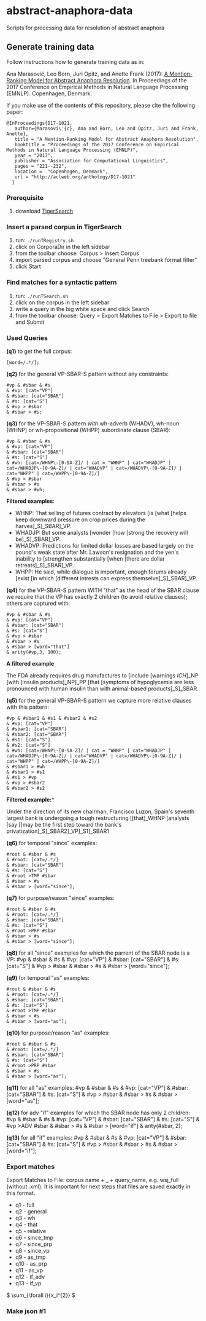 # abstract-anaphora-data
Scripts for processing data for resolution of abstract anaphora

## Generate training data

Follow instructions how to generate training data as in:

Ana Marasović, Leo Born, Juri Opitz, and Anette Frank (2017): [A Mention-Ranking Model for Abstract Anaphora Resolution](http://aclweb.org/anthology/D/D17/D17-1021.pdf). In Proceedings of the 2017 Conference on Empirical Methods in Natural Language Processing (EMNLP). Copenhagen, Denmark.

If you make use of the contents of this repository, please cite the following paper:


	@InProceedings{D17-1021,
	   author={Marasovi\'{c}, Ana and Born, Leo and Opitz, Juri and Frank, Anette},
	   title = "A Mention-Ranking Model for Abstract Anaphora Resolution",
	   booktitle = "Proceedings of the 2017 Conference on Empirical Methods in Natural Language Processing (EMNLP)",
	   year = "2017",
	   publisher = "Association for Computational Linguistics",
	   pages = "221--232",
	   location =  "Copenhagen, Denmark",
	   url = "http://aclweb.org/anthology/D17-1021"
	  }

### Prerequisite

1. download [TigerSearch](http://www.ims.uni-stuttgart.de/forschung/ressourcen/werkzeuge/tigersearch.html)

### Insert a parsed corpus in TigerSearch 
1. run: ```./runTRegistry.sh```
2. click on CorporaDir in the left sidebar
3. from the toolbar choose: Corpus > Insert Corpus
4. import parsed corpus and choose "General Penn treebank format filter"
5. click Start

### Find matches for a syntactic pattern
1. run: ```./runTSearch.sh```
2. click on the corpus in the left sidebar
3. write a query in the big white space and click Search
4. from the toolbar choose: Query > Export Matches to File > Export to file and Submit 


### Used Queries
**(q1)** to get the full corpus:

	[word=/.*/];

**(q2)** for the general VP-SBAR-S pattern without any constraints: 

	#vp & #sbar & #s 
	& #vp: [cat="VP"] 
	& #sbar: [cat="SBAR"]
	& #s: [cat="S"]
	& #vp > #sbar
	& #sbar > #s;

**(q3)** for the VP-SBAR-S pattern _with_ wh-adverb (WHADV), wh-noun (WHNP) or wh-propositional (WHPP) subordinate clause (SBAR):

	#vp & #sbar & #s 
	& #vp: [cat="VP"] 
	& #sbar: [cat="SBAR"]
	& #s: [cat="S"]
	& #wh: [cat=/WHNP\-[0-9A-Z]/ | cat = "WHNP" | cat="WHADJP" | cat=/WHADJP\-[0-9A-Z]/ | cat="WHADVP" | cat=/WHADVP\-[0-9A-Z]/ | cat="WHPP" | cat=/WHPP\-[0-9A-Z]/]
	& #vp > #sbar
	& #sbar > #s
	& #sbar > #wh;

**Filtered examples**: 

* WHNP: That selling of futures contract by elevators [is [what [helps keep downward pressure on crop prices during the harves]_S]_SBAR]_VP.
* WHADJP: But some analysts [wonder [how [strong the recovery will be]_S]_SBAR]_VP.
* WHADVP: Predictions for limited dollar losses are based largely on the pound's weak state after Mr. Lawson's resignation and the yen's inability to [strengthen substantially [when [there are dollar retreats]_S]_SBAR]_VP.
* WHPP: He said, while dialogue is important, enough forums already [exist [in which [different intrests can express themselve]_S]_SBAR]_VP.

**(q4)** for the VP-SBAR-S pattern WITH "that" as the head of the SBAR clause we require that the VP has exactly 2 children (to avoid relative clauses); others are captured with:
	
	#vp & #sbar & #s 
	& #vp: [cat="VP"] 
	& #sbar: [cat="SBAR"]
	& #s: [cat="S"]
	& #vp > #sbar
	& #sbar > #s
	& #sbar > [word="that"]
	& arity(#vp,3, 100);

**A filtered example**

The FDA already requires drug manufactures to [include [warnings *ICH*]_NP [with [insulin products]_NP]_PP [that [symptoms of hypoglycemia are less pronounced with human insulin than with animal-based products]_S]_SBAR. 

**(q5)** for the general VP-SBAR-S pattern we capture more relative clauses with this pattern: 

	#vp & #sbar1 & #s1 & #sbar2 & #s2 
	& #vp: [cat="VP"] 
	& #sbar1: [cat="SBAR"]
	& #sbar2: [cat="SBAR"]
	& #s1: [cat="S"]
	& #s2: [cat="S"]
	& #wh: [cat=/WHNP\-[0-9A-Z]/ | cat = "WHNP" | cat="WHADJP" | cat=/WHADJP\-[0-9A-Z]/ | cat="WHADVP" | cat=/WHADVP\-[0-9A-Z]/ | cat="WHPP" | cat=/WHPP\-[0-9A-Z]/]
	& #sbar1 > #wh
	& #sbar1 > #s1
	& #s1 > #vp
	& #vp > #sbar2
	& #sbar2 > #s2 

**Filtered example:***

Under the direction of its new chairman, Francisco Luzon, Spain's seventh largest bank is undergoing a tough restructuring [[that]_WHNP [analysts [say [[may be the first step toward the bank's privatization]_S]_SBAR2]_VP]_S1]_SBAR1

**(q6)** for temporal "since" examples:

	#root & #sbar & #s 
	& #root: [cat=/.*/] 
	& #sbar: [cat="SBAR"]
	& #s: [cat="S"]
	& #root >TMP #sbar
	& #sbar > #s
	& #sbar > [word="since"];

**(q7)** for purpose/reason "since" examples:

	#root & #sbar & #s 
	& #root: [cat=/.*/] 
	& #sbar: [cat="SBAR"]
	& #s: [cat="S"]
	& #root >PRP #sbar
	& #sbar > #s
	& #sbar > [word="since"];

**(q8)** for all "since" examples for which the parrent of the SBAR node is a VP:
	#vp & #sbar & #s 
	& #vp: [cat="VP"] 
	& #sbar: [cat="SBAR"]
	& #s: [cat="S"]
	& #vp > #sbar
	& #sbar > #s
	& #sbar > [word="since"];

**(q9)** for temporal "as" examples:

	#root & #sbar & #s 
	& #root: [cat=/.*/] 
	& #sbar: [cat="SBAR"]
	& #s: [cat="S"]
	& #root >TMP #sbar
	& #sbar > #s
	& #sbar > [word="as"];

**(q10)** for purpose/reason "as" examples:

	#root & #sbar & #s 
	& #root: [cat=/.*/] 
	& #sbar: [cat="SBAR"]
	& #s: [cat="S"]
	& #root >PRP #sbar
	& #sbar > #s
	& #sbar > [word="as"];


**(q11)** for all "as" examples:
	#vp & #sbar & #s 
	& #vp: [cat="VP"] 
	& #sbar: [cat="SBAR"]
	& #s: [cat="S"]
	& #vp > #sbar
	& #sbar > #s
	& #sbar > [word="as"];

**(q12)** for adv "if" examples for which the SBAR node has only 2 children:
	#vp & #sbar & #s 
	& #vp: [cat="VP"] 
	& #sbar: [cat="SBAR"]
	& #s: [cat="S"]
	& #vp >ADV #sbar
	& #sbar > #s
	& #sbar > [word="if"]
	& arity(#sbar, 2);

**(q13)** for all "if" examples:
	#vp & #sbar & #s 
	& #vp: [cat="VP"] 
	& #sbar: [cat="SBAR"]
	& #s: [cat="S"]
	& #vp > #sbar
	& #sbar > #s
	& #sbar > [word="if"];


### Export matches

Export Matches to File: corpus name + _ + query_name, e.g. wsj_full (without .xml). It is important for next steps that files are saved exactly in this format.

* q1 - full
* q2 - general
* q3 - wh
* q4 - that
* q5 - relative
* q6 - since_tmp
* q7 - since_prp
* q8 - since_vp
* q9 - as_tmp
* q10 - as_prp
* q11 - as_vp
* q12 - if_adv
* q13 - if_vp

$ \sum_{\forall i}{x_i^{2}} $

### Make json #1

``````

